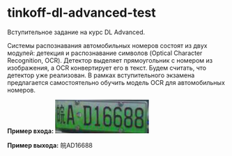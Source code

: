 # tinkoff-dl-advanced-test

Вступительное задание на курс DL Advanced.

Системы распознавания автомобильных номеров состоят из двух модулей: детекция и распознавание символов (Optical Character Recognition, OCR). Детектор выделяет прямоугольник с номером из изображения, а OCR конвертирует его в текст. Будем считать, что детектор уже реализован. В рамках вступительного экзамена предлагается самостоятельно обучить модель OCR для автомобильных номеров.

**Пример входа:**
![image1](number-701301f4-2888-45dc-8b0d-351de0a97a20.png)

**Пример выхода:**  皖AD16688
